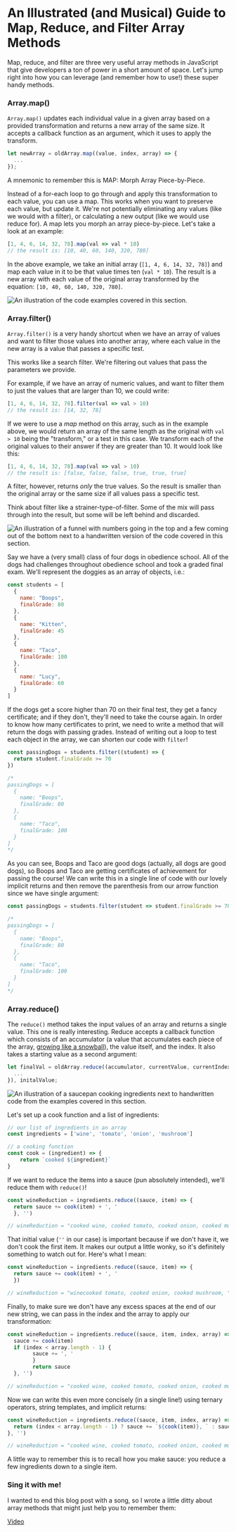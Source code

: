 # An Illustrated (and Musical) Guide to Map, Reduce, and Filter Array Methods

Map, reduce, and filter are three very useful array methods in JavaScript that give developers a ton of power in a short amount of space. Let's jump right into how you can leverage (and remember how to use!) these super handy methods.

### Array.map()

`Array.map()` updates each individual value in a given array based on a provided transformation and returns a new array of the same size. It accepts a callback function as an argument, which it uses to apply the transform.

```js
let newArray = oldArray.map((value, index, array) => {
  ...
});
```

A mnemonic to remember this is MAP: Morph Array Piece-by-Piece.

Instead of a for-each loop to go through and apply this transformation to each value, you can use a map. This works when you want to preserve each value, but update it. We're not potentially eliminating any values (like we would with a filter), or calculating a new output (like we would use reduce for). A map lets you morph an array piece-by-piece. Let's take a look at an example:

```js
[1, 4, 6, 14, 32, 78].map(val => val * 10)
// the result is: [10, 40, 60, 140, 320, 780]
```

In the above example, we take an initial array (`[1, 4, 6, 14, 32, 78]`) and map each value in it to be that value times ten (`val * 10`). The result is a new array with each value of the original array transformed by the equation: `[10, 40, 60, 140, 320, 780]`.

![An illustration of the code examples covered in this section.](https://css-tricks.com/wp-content/uploads/2019/03/arrays-01.png)

### Array.filter()

`Array.filter()` is a very handy shortcut when we have an array of values and want to filter those values into another array, where each value in the new array is a value that passes a specific test.

This works like a search filter. We're filtering out values that pass the parameters we provide.

For example, if we have an array of numeric values, and want to filter them to just the values that are larger than 10, we could write:

```js
[1, 4, 6, 14, 32, 78].filter(val => val > 10)
// the result is: [14, 32, 78]
```

If we were to use a *map* method on this array, such as in the example above, we would return an array of the same length as the original with `val > 10` being the "transform," or a test in this case. We transform each of the original values to their answer if they are greater than 10. It would look like this:

```js
[1, 4, 6, 14, 32, 78].map(val => val > 10)
// the result is: [false, false, false, true, true, true]
```

A filter, however, returns *only* the true values. So the result is smaller than the original array or the same size if all values pass a specific test.

Think about filter like a strainer-type-of-filter. Some of the mix will pass through into the result, but some will be left behind and discarded.

![An illustration of a funnel with numbers going in the top and a few coming out of the bottom next to a handwritten version of the code covered in this section.](https://css-tricks.com/wp-content/uploads/2019/03/arrays-02.png)

Say we have a (very small) class of four dogs in obedience school. All of the dogs had challenges throughout obedience school and took a graded final exam. We'll represent the doggies as an array of objects, i.e.:

```js
const students = [
  {
    name: "Boops",
    finalGrade: 80
  },
  {
    name: "Kitten",
    finalGrade: 45
  },
  {
    name: "Taco",
    finalGrade: 100
  },
  {
    name: "Lucy",
    finalGrade: 60
  }
]
```

If the dogs get a score higher than 70 on their final test, they get a fancy certificate; and if they don't, they'll need to take the course again. In order to know how many certificates to print, we need to write a method that will return the dogs with passing grades. Instead of writing out a loop to test each object in the array, we can shorten our code with `filter`!

```js
const passingDogs = students.filter((student) => {
  return student.finalGrade >= 70
})

/*
passingDogs = [
  {
    name: "Boops",
    finalGrade: 80
  },
  {
    name: "Taco",
    finalGrade: 100
  }
]
*/
```

As you can see, Boops and Taco are good dogs (actually, all dogs are good dogs), so Boops and Taco are getting certificates of achievement for passing the course! We can write this in a single line of code with our lovely implicit returns and then remove the parenthesis from our arrow function since we have single argument:

```js
const passingDogs = students.filter(student => student.finalGrade >= 70)

/*
passingDogs = [
  {
    name: "Boops",
    finalGrade: 80
  },
  {
    name: "Taco",
    finalGrade: 100
  }
]
*/
```

### Array.reduce()

The `reduce()` method takes the input values of an array and returns a single value. This one is really interesting. Reduce accepts a callback function which consists of an accumulator (a value that accumulates each piece of the array, [growing like a snowball](https://css-tricks.com/understanding-the-almighty-reducer/)), the value itself, and the index. It also takes a starting value as a second argument:

```js
let finalVal = oldArray.reduce((accumulator, currentValue, currentIndex, array) => {
  ...
}), initalValue;
```

![An illustration of a saucepan cooking ingredients next to handwritten code from the examples covered in this section.](https://css-tricks.com/wp-content/uploads/2019/03/arrays-03.png)

Let's set up a cook function and a list of ingredients:

```js
// our list of ingredients in an array
const ingredients = ['wine', 'tomato', 'onion', 'mushroom']

// a cooking function
const cook = (ingredient) => {
    return `cooked ${ingredient}`
}
```

If we want to reduce the items into a sauce (pun absolutely intended), we'll reduce them with `reduce()`!

```js
const wineReduction = ingredients.reduce((sauce, item) => {
  return sauce += cook(item) + ', '
  }, '')

// wineReduction = "cooked wine, cooked tomato, cooked onion, cooked mushroom, "
```

That initial value (`''` in our case) is important because if we don't have it, we don't cook the first item. It makes our output a little wonky, so it's definitely something to watch out for. Here's what I mean:

```js
const wineReduction = ingredients.reduce((sauce, item) => {
  return sauce += cook(item) + ', '
  })

// wineReduction = "winecooked tomato, cooked onion, cooked mushroom, "
```

Finally, to make sure we don't have any excess spaces at the end of our new string, we can pass in the index and the array to apply our transformation:

```js
const wineReduction = ingredients.reduce((sauce, item, index, array) => {
  sauce += cook(item)
  if (index < array.length - 1) {
        sauce += ', '
        }
        return sauce
  }, '')

// wineReduction = "cooked wine, cooked tomato, cooked onion, cooked mushroom"
```

Now we can write this even more concisely (in a single line!) using ternary operators, string templates, and implicit returns:

```js
const wineReduction = ingredients.reduce((sauce, item, index, array) => {
  return (index < array.length - 1) ? sauce += `${cook(item)}, ` : sauce += `${cook(item)}`
}, '')

// wineReduction = "cooked wine, cooked tomato, cooked onion, cooked mushroom"
```

A little way to remember this is to recall how you make sauce: you reduce a few ingredients down to a single item.

### Sing it with me!

I wanted to end this blog post with a song, so I wrote a little ditty about array methods that might just help you to remember them:

[Video](https://youtu.be/-_YEbB_y3Mk)
